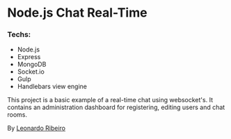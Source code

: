 # Node.js Chat Real-Time

### Techs:
* Node.js
* Express
* MongoDB
* Socket.io
* Gulp
* Handlebars view engine


This project is a basic example of a real-time chat using websocket's. It contains an 
administration dashboard for registering, editing users and chat rooms.

By [Leonardo Ribeiro](https://github.com/leoribeirowebmaster)